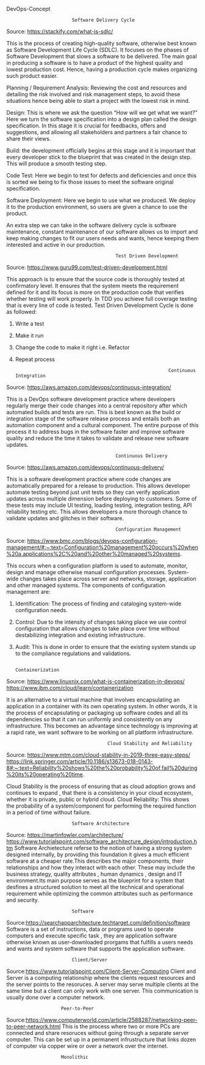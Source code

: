 DevOps-Concept

							Software Delivery Cycle
Source: https://stackify.com/what-is-sdlc/

This is the process of creating high-quality software, otherwise best known as Software Development Life Cycle (SDLC). It focuses on the phases of Software Development that slows a software to be delivered. The main goal in producing a software is to have a product of the highest quality and lowest production cost. Hence, having a production cycle makes organizing such product easier.

Planning / Requirement Analysis: Reviewing the cost and resources and detailing the risk involved and risk management steps, to avoid these situations hence being able to start a project with the lowest risk in mind.

Design: This is where we ask the question “How will we get what we want?” Here we turn the software specification into a design plan called the design specification. In this stage it is crucial for feedbacks, offers and suggestions, and allowing all stakeholders and partners a fair chance to share their views.

Build: the development officially begins at this stage and it is important that every developer stick to the blueprint that was created in the design step. This will produce a smooth testing step.

Code Test: Here we begin to test for defects and deficiencies and once this is sorted we being to fix those issues to meet the software original specification.

Software Deployment: Here we begin to use what we produced. We deploy it to the production environment, so users are given a chance to use the product.

An extra step we can take in the software delivery cycle is software maintenance, constant maintenance of our software allows us to import and keep making changes to fit our users needs and wants, hence keeping them interested and active in our production.

				                            Test Driven Development
Source: https://www.guru99.com/test-driven-development.html

This approach is to ensure that the source code is thoroughly tested at confirmatory level. It ensures that the system meets the requirement defined for it and its focus is more on the production code that verifies whether testing will work properly. In TDD you achieve full coverage testing that is every line of code is tested.
Test Driven Development Cycle is done as followed: 
1)	Write a test
2)	Make it run
3)	Change the code to make it right i.e. Refactor
4)	Repeat process

                                                                Continuous Integration
Source: https://aws.amazon.com/devops/continuous-integration/

This is a DevOps software development practice where developers regularly merge their code changes into a central repository after which automated builds and tests are run. This is best known as the build or integration stage of the software release process and entails both an automation component and a cultural component. The entire purpose of this process it to address bugs in the software faster and improve software quality and reduce the time it takes to validate and release new software updates.

					                        Continuous Delivery
Source: https://aws.amazon.com/devops/continuous-delivery/

This is a software development practice where code changes are automatically prepared for a release to production. This allows developer automate testing beyond just unit tests so they can verify application updates across multiple dimension before deploying to customers. Some of these tests may include UI testing, loading testing, integration testing, API reliability testing etc. This allows developers a more thorough chance to validate updates and glitches in their software.

					                        Configuration Management
Source: https://www.bmc.com/blogs/devops-configuration-management/#:~:text=Configuration%20management%20occurs%20when%20a,applications%2C%20and%20other%20managed%20systems.

This occurs when a configuration platform is used to automate, monitor, design and manage otherwise manual configuration processes. System-wide changes takes place across server and networks, storage, application and other managed systems.
The components of configuration management are:
1)	Identification: The process of finding and cataloging system-wide configuration needs.
2)	Control: Due to the intensity of changes taking place we use control configuration that allows changes to take place over time without destabilizing integration and existing infrastructure. 
3)	Audit: This is done in order to ensure that the existing system stands up to the compliance regulations and validations.

                                                               Containerization
Source: https://www.linuxnix.com/what-is-containerization-in-devops/
 https://www.ibm.com/cloud/learn/containerization
 
It is an alternative to a virtual machine that involves encapsulating an application in a container with its own operating system. In other words, it is the process of encapsulating or packaging up software codes and all its dependencies so that it can run uniformly and consistently on any infrastructure. This becomes an advantage since technology is improving at a rapid rate, we want software to be working on all platform infrastructure.

					                     Cloud Stability and Reliability
Source: https://www.mtm.com/cloud-stability-in-2019-three-easy-steps/
https://link.springer.com/article/10.1186/s13673-018-0143-8#:~:text=Reliability%20shows%20the%20probability%20of,fail%20during%20its%20operating%20time.

Cloud Stability is the process of ensuring that as cloud adoption grows and continues to expand , that there is a consistency in your cloud ecosystem, whether it is private, public or hybrid cloud. 
Cloud Reliability: This shows the probability of a system/component for performing the required function in a period of time without failure. 

							Software Architecture
Source: https://martinfowler.com/architecture/
https://www.tutorialspoint.com/software_architecture_design/introduction.htm
Software Archietecture referse to the notion of having a strong system designed internally, by providing this foundation it gives a much efficient software at a cheaper rate.This describes the major components, their relationships and how they interact with each other. These may include the business strategy, quality attributes , human dynamics , design and IT environment.Its main purpose serves as the blueprint for a system that desfines a structured solution to meet all the technical and operational requirement while optimizing the common attributes such as performance and security.

							Software
Source:https://searchapparchitecture.techtarget.com/definition/software
Software is a set of instructions, data or programs used to operate computers and execute specific task , they are application software otherwise known as user-downloaded prorgams that fulfills a users needs and wants and system software that supports the application software.

							Client/Server
Source:https://www.tutorialspoint.com/Client-Server-Computing
Client and Server is a computing relationship where the clients request resources and the server points to the resoruces. A server may serve multiple clients at the same time but a client can only work with one server. This communication is usually done over a computer network.

						Peer-to-Peer
Source:https://www.computerworld.com/article/2588287/networking-peer-to-peer-network.html
This is the process where two or more PCs are connected and share resoruces without going through a separate server computer. This can be set up in a permanent infrustructure that links dozen of computer via copper wire or over a network over the internet.

						Monolithic
